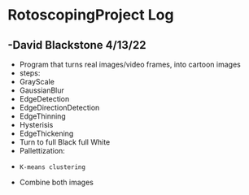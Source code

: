 # RotoscopingProject Log
-David Blackstone
4/13/22
------------------
-  Program that turns real images/video frames, into cartoon images
- steps:
-   GrayScale
-   GaussianBlur
-   EdgeDetection
-   EdgeDirectionDetection
-   EdgeThinning
-   Hysterisis
-   EdgeThickening
-   Turn to full Black full White
-   Pallettization:
-     K-means clustering
- Combine both images
